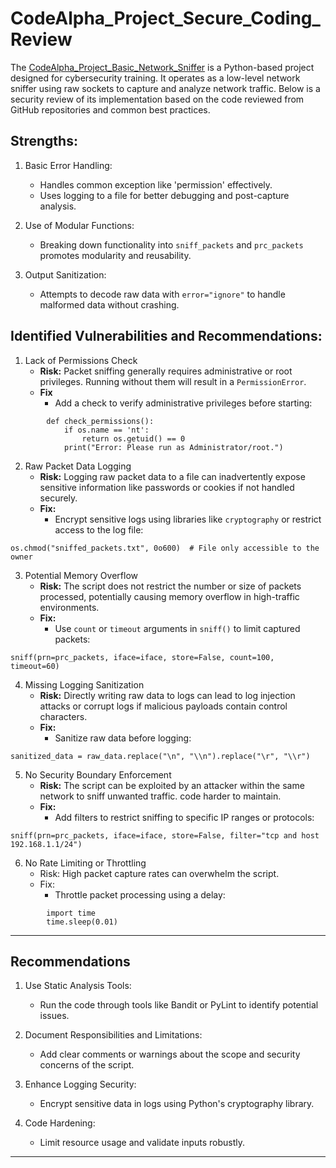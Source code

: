 # CodeAlpha_Project_Secure_Coding_Review

The [CodeAlpha_Project_Basic_Network_Sniffer](https://github.com/SilentCoder4/CodeAlpha_Project_Basic_Network_Sniffer) is a Python-based project designed for cybersecurity training. It operates as a low-level network sniffer using raw sockets to capture and analyze network traffic. Below is a security review of its implementation based on the code reviewed from GitHub repositories and common best practices.

## Strengths:
1. Basic Error Handling:
    - Handles common exception like 'permission' effectively.
    - Uses logging to a file for better debugging and post-capture analysis.

2. Use of Modular Functions:
    - Breaking down functionality into `sniff_packets` and `prc_packets` promotes modularity and reusability.

3. Output Sanitization:
    - Attempts to decode raw data with `error="ignore"` to handle malformed data without crashing.

## Identified Vulnerabilities and Recommendations:

1. Lack of Permissions Check
    - **Risk:** Packet sniffing generally requires administrative or root privileges. Running without them will result in a `PermissionError`.
    - **Fix**
        - Add a check to verify administrative privileges before starting:

```
        def check_permissions():
            if os.name == 'nt':
                return os.getuid() == 0
            print("Error: Please run as Administrator/root.")
```


2. Raw Packet Data Logging
    - **Risk:** Logging raw packet data to a file can inadvertently expose sensitive information like passwords or cookies if not handled securely.
    - **Fix:**
        - Encrypt sensitive logs using libraries like `cryptography` or restrict access to the log file:
```
os.chmod("sniffed_packets.txt", 0o600)  # File only accessible to the owner
```

3. Potential Memory Overflow
    - **Risk:** The script does not restrict the number or size of packets processed, potentially causing memory overflow in high-traffic environments.
    - **Fix:**
        - Use `count` or `timeout` arguments in `sniff()` to limit captured packets:
```
sniff(prn=prc_packets, iface=iface, store=False, count=100, timeout=60)
```

4. Missing Logging Sanitization
    - **Risk:** Directly writing raw data to logs can lead to log injection attacks or corrupt logs if malicious payloads contain control characters.
    - **Fix:**
        - Sanitize raw data before logging:
```
sanitized_data = raw_data.replace("\n", "\\n").replace("\r", "\\r")
```


5. No Security Boundary Enforcement
    - **Risk:** The script can be exploited by an attacker within the same network to sniff unwanted traffic.
    code harder to maintain.
    - **Fix:** 
        - Add filters to restrict sniffing to specific IP ranges or protocols:
```         
sniff(prn=prc_packets, iface=iface, store=False, filter="tcp and host 192.168.1.1/24") 
```

6. No Rate Limiting or Throttling
    - Risk: High packet capture rates can overwhelm the script.
    - Fix:
        - Throttle packet processing using a delay:
``` 
        import time
        time.sleep(0.01)
```
---

## Recommendations

1. Use Static Analysis Tools:
    - Run the code through tools like Bandit or PyLint to identify potential issues.

2. Document Responsibilities and Limitations:
    - Add clear comments or warnings about the scope and security concerns of the script.

3. Enhance Logging Security:
    - Encrypt sensitive data in logs using Python's cryptography library.

4. Code Hardening:
    - Limit resource usage and validate inputs robustly.
    
---